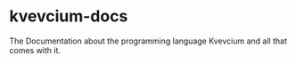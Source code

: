 # kvevcium-docs
The Documentation about the programming language Kvevcium and all that comes with it.
